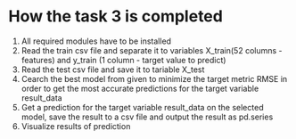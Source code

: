 # How the task 3 is completed
1. All required modules have to be installed
2. Read the train csv file and separate it to variables X_train(52 columns - features) and y_train (1 column - target value to predict)
3. Read the test csv file and save it to tariable X_test
4. Cearch the best model from given to minimize the target metric RMSE in order to get the most accurate predictions for the target variable result_data
5. Get a prediction for the target variable result_data on the selected model, save the result to a csv file and output the result as pd.series
6. Visualize results of prediction 
